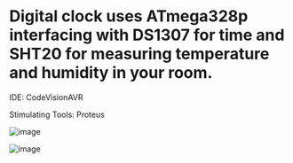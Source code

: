 # Digital clock uses ATmega328p interfacing with DS1307 for time and SHT20 for measuring temperature and humidity in your room.

IDE: CodeVisionAVR 

Stimulating Tools: Proteus

![image](https://github.com/nhattruong05022003/ATmega328p_DS1307_SHT20/assets/145974955/cc2d4f9b-94a1-437a-8912-4c03309a4a34)


![image](https://github.com/nhattruong05022003/ATmega328p_DS1307_SHT20/assets/145974955/be924490-3424-482c-9f2a-c7202194818d)
